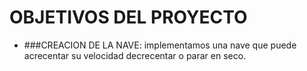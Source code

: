 # OBJETIVOS DEL PROYECTO

* ###CREACION DE LA NAVE: 
            implementamos una nave que puede acrecentar su velocidad decrecentar
            o parar en seco.